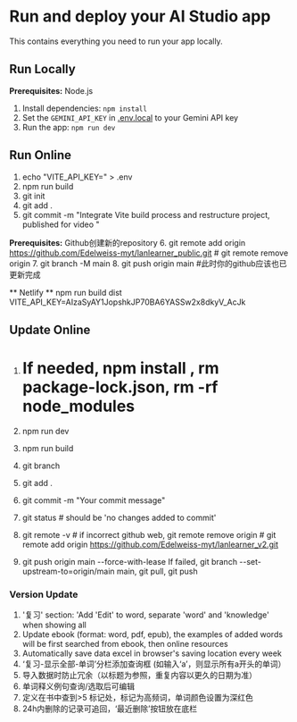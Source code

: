 # Run and deploy your AI Studio app

This contains everything you need to run your app locally.

## Run Locally

**Prerequisites:**  Node.js

1. Install dependencies:
   `npm install`
2. Set the `GEMINI_API_KEY` in [.env.local](.env.local) to your Gemini API key
3. Run the app:
   `npm run dev`


## Run Online

1. echo "VITE_API_KEY=" > .env
2. npm run build
3. git init
4. git add .
5. git commit -m "Integrate Vite build process and restructure project, published for video <Atomic Habits>"

**Prerequisites:** Github创建新的repository
6. git remote add origin https://github.com/Edelweiss-myt/lanlearner_public.git    # git remote remove origin
7. git branch -M main
8. git push origin main        #此时你的github应该也已更新完成

** Netlify **
npm run build
dist
VITE_API_KEY=AIzaSyAY1JopshkJP70BA6YASSw2x8dkyV_AcJk


## Update Online

1. # If needed, npm install , rm package-lock.json, rm -rf node_modules
2. npm run dev
   
3. npm run build
4. git branch
5. git add . 
6. git commit -m "Your commit message"
7. git status  # should be 'no changes added to commit'
8. git remote -v   # if incorrect github web, git remote remove origin # git remote add origin https://github.com/Edelweiss-myt/lanlearner_v2.git 
9. git push origin main --force-with-lease
    If failed, git branch --set-upstream-to=origin/main main, git pull, git push


### Version Update
1. '复习' section: 'Add 'Edit' to word, separate 'word' and 'knowledge' when showing all
2. Update ebook (format: word, pdf, epub), the examples of added words will be first searched from ebook, then online resources
3. Automatically save data excel in browser's saving location every week
4. ‘复习-显示全部-单词’分栏添加查询框 (如输入‘a’，则显示所有a开头的单词）
5. 导入数据时防止冗余（以标题为参照，重复内容以更久的日期为准）
6. 单词释义例句查询/选取后可编辑
7. 定义在书中查到>5 标记处，标记为高频词，单词颜色设置为深红色
8. 24h内删除的记录可追回，‘最近删除’按钮放在底栏
